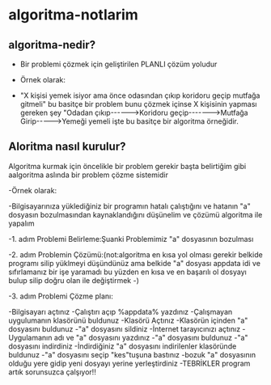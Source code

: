 # algoritma-notlarim
## algoritma-nedir? 
- Bir problemi çözmek için geliştirilen PLANLI çözüm yoludur
- Örnek olarak:



- "X kişisi yemek isiyor ama önce odasından çıkıp koridoru geçip mutfağa gitmeli" bu basitçe bir problem bunu çözmek içinse X kişisinin yapması gereken şey "Odadan çıkıp------>Koridoru geçip------->Mutfağa Girip----->Yemeği yemeli işte bu basitçe bir algoritma örneğidir.

 
 ## Aloritma nasıl kurulur?

 Algoritma kurmak için öncelikle bir problem gerekir başta belirtiğim gibi aalgoritma aslında bir problem çözme sistemidir 

 -Örnek olarak:



 -Bilgisayarınıza yüklediğiniz bir programın hatalı çalıştığını ve hatanın "a" dosyasın bozulmasından kaynaklandığını düşünelim ve çözümü algoritma ile yapalım

 -1. adım Problemi Belirleme:Şuanki Problemimiz "a" dosyasının bozulması 
 
 -2. adım Problemin Çözümü:(not:algoritma en kısa yol olması gerekir belkide programı silip yüklmeyi düşündünüz ama belkide "a" dosyası appdata idi ve sıfırlamanız bir işe yaramadı bu yüzden en kısa ve en başarılı ol dosyayı bulup silip doğru olan ile değiştirmek -)

 -3. adım Problemi Çözme planı:

 -Bilgisayarı açtınız
 -Çalıştırı açıp %appdata% yazdınız
 -Çalışmayan uygulumanın klasörünü buldunuz
 -Klasörü Açtınız
 -Klasörün içinden "a" dosyasını buldunuz
 -"a" dosyasını sildiniz
 -İnternet tarayıcınızı açtınız
 -Uygulamanın adı ve "a" dosyasını yazdınız
 -"a" dosyasını buldunuz 
 -"a" dosyasını indirdiniz
 -İndirdiğiniz "a" dosyasını indirilenler klasöründe buldunuz
 -"a" dosyasını seçip "kes"tuşuna bastınız
 -bozuk "a" dosyasının olduğu yere gidip yeni dosyayı yerine yerleştirdiniz
 -TEBRİKLER program artık sorunsuzca çalşıyor!!
  